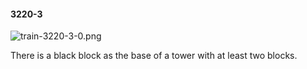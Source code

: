 #### 3220-3
![train-3220-3-0.png](https://github.com/lil-lab/nlvr/raw/master/nlvr/train/images/1/train-3220-3-0.png "train-3220-3-0.png")

There is a black block as the base of a tower with at least two blocks.